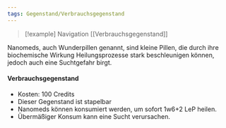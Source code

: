 ```yaml
---
tags: Gegenstand/Verbrauchsgegenstand
---
```

> [!example] Navigation 
>  [[Verbrauchsgegenstand]]

Nanomeds, auch Wunderpillen genannt, sind kleine Pillen, die durch ihre biochemische Wirkung Heilungsprozesse stark beschleunigen können, jedoch auch eine Suchtgefahr birgt. 

#### Verbrauchsgegenstand
- Kosten: 100 Credits
- Dieser Gegenstand ist stapelbar
- Nanomeds können konsumiert werden, um sofort 1w6+2 LeP heilen. 
- Übermäßiger Konsum kann eine Sucht verursachen.